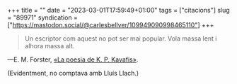 +++
title = ""
date = "2023-03-01T17:59:49+01:00"
tags = ["citacions"]
slug = "89971"
syndication = ["https://mastodon.social/@carlesbellver/109949090998465110"]
+++

> Un escriptor com aquest no pot ser mai popular. Vola massa lent i alhora massa alt.

—E. M. Forster, [«La poesia de K. P. Kavafis»](https://en.m.wikisource.org/wiki/Pharos_and_Pharillon/The_Poetry_of_C._P._Cavafy).

(Evidentment, no comptava amb Lluís Llach.)
